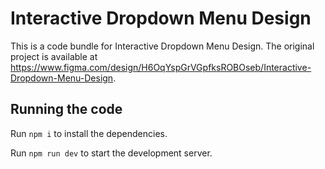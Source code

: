 
  # Interactive Dropdown Menu Design

  This is a code bundle for Interactive Dropdown Menu Design. The original project is available at https://www.figma.com/design/H6OqYspGrVGpfksROBOseb/Interactive-Dropdown-Menu-Design.

  ## Running the code

  Run `npm i` to install the dependencies.

  Run `npm run dev` to start the development server.
  